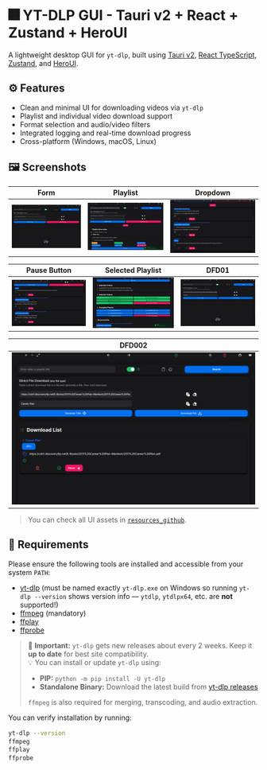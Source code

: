 # 🎆 YT-DLP GUI - Tauri v2 + React + Zustand + HeroUI

A lightweight desktop GUI for `yt-dlp`, built using [Tauri v2](https://tauri.app/), [React TypeScript](https://react.dev/), [Zustand](https://github.com/pmndrs/zustand), and [HeroUI](https://www.heroui.com/).

## ⚙️ Features

- Clean and minimal UI for downloading videos via `yt-dlp`
- Playlist and individual video download support
- Format selection and audio/video filters
- Integrated logging and real-time download progress
- Cross-platform (Windows, macOS, Linux)

## 🖼️ Screenshots

| Form                                                                                            | Playlist                                                                                              | Dropdown                                                                                            |
| ----------------------------------------------------------------------------------------------- | ----------------------------------------------------------------------------------------------------- | --------------------------------------------------------------------------------------------------- |
| ![Form](https://raw.githubusercontent.com/AhmedTrooper/OSGUI/main/resources_github/form001.png) | ![Playlist](https://raw.githubusercontent.com/AhmedTrooper/OSGUI/main/resources_github/pllist003.png) | ![Dropdown](https://raw.githubusercontent.com/AhmedTrooper/OSGUI/main/resources_github/slpdown.png) |

| Pause Button                                                                                   | Selected Playlist                                                                                                     | DFD01                                                                                          |
| ---------------------------------------------------------------------------------------------- | --------------------------------------------------------------------------------------------------------------------- | ---------------------------------------------------------------------------------------------- |
| ![Pause](https://raw.githubusercontent.com/AhmedTrooper/OSGUI/main/resources_github/pause.png) | ![Selected Playlist](https://raw.githubusercontent.com/AhmedTrooper/OSGUI/main/resources_github/selectedplaylist.png) | ![DFD01](https://raw.githubusercontent.com/AhmedTrooper/OSGUI/main/resources_github/dfd01.png) |

| DFD002                                                                                           |
| ------------------------------------------------------------------------------------------------ |
| ![DFD002](https://raw.githubusercontent.com/AhmedTrooper/OSGUI/main/resources_github/dfd002.png) |

> You can check all UI assets in [`resources_github`](https://github.com/AhmedTrooper/OSGUI/tree/main/resources_github).

## 🧩 Requirements

Please ensure the following tools are installed and accessible from your system `PATH`:

- [yt-dlp](https://github.com/yt-dlp/yt-dlp) (must be named exactly `yt-dlp.exe` on Windows so running `yt-dlp --version` shows version info — `ytdlp`, `ytdlpx64`, etc. are **not** supported!)
- [ffmpeg](https://ffmpeg.org/) (mandatory)
- [ffplay](https://ffmpeg.org/)
- [ffprobe](https://ffmpeg.org/)

> 🔄 **Important:** `yt-dlp` gets new releases about every 2 weeks. Keep it **up to date** for best site compatibility.  
> 💡 You can install or update `yt-dlp` using:
>
> - **PIP:** `python -m pip install -U yt-dlp`
> - **Standalone Binary:** Download the latest build from [yt-dlp releases](https://github.com/yt-dlp/yt-dlp/releases)
>
> `ffmpeg` is also required for merging, transcoding, and audio extraction.

You can verify installation by running:

```bash
yt-dlp --version
ffmpeg
ffplay
ffprobe
```
